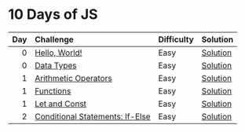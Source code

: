 # 10 Days of JS

| Day | Challenge                                                                                       | Difficulty | Solution                                                |
| --: | :---------------------------------------------------------------------------------------------- | :--------- | :------------------------------------------------------ |
|   0 | [Hello, World!](https://www.hackerrank.com/challenges/js10-hello-world/problem)                 | Easy       | [Solution](./0-hello-world/index.js)                    |
|   0 | [Data Types](https://www.hackerrank.com/challenges/js10-data-types/problem)                     | Easy       | [Solution](./0-data-types/index.js)                     |
|   1 | [Arithmetic Operators](https://www.hackerrank.com/challenges/js10-arithmetic-operators/problem) | Easy       | [Solution](./1-arithmetic-operators/index.js)           |
|   1 | [Functions](https://www.hackerrank.com/challenges/js10-function/problem)                        | Easy       | [Solution](./1-functions/index.js)                      |
|   1 | [Let and Const](https://www.hackerrank.com/challenges/js10-let-and-const/problem)               | Easy       | [Solution](./1-let-and-const/index.js)                  |
|   2 | [Conditional Statements: If-Else](https://www.hackerrank.com/challenges/js10-if-else/problem)   | Easy       | [Solution](./2-conditional-statements-if-else/index.js) |
